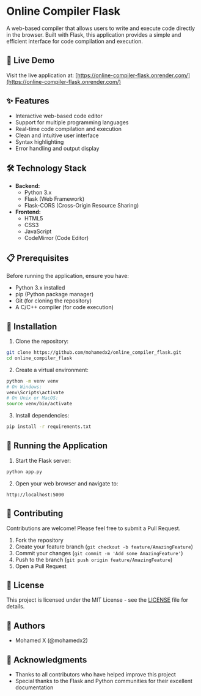 # Online Compiler Flask

A web-based compiler that allows users to write and execute code directly in the browser. Built with Flask, this application provides a simple and efficient interface for code compilation and execution.

## 🚀 Live Demo
Visit the live application at: [https://online-compiler-flask.onrender.com/](https://online-compiler-flask.onrender.com/)

## ✨ Features
- Interactive web-based code editor
- Support for multiple programming languages
- Real-time code compilation and execution
- Clean and intuitive user interface
- Syntax highlighting
- Error handling and output display

## 🛠️ Technology Stack
- **Backend:**
  - Python 3.x
  - Flask (Web Framework)
  - Flask-CORS (Cross-Origin Resource Sharing)
- **Frontend:**
  - HTML5
  - CSS3
  - JavaScript
  - CodeMirror (Code Editor)

## 📋 Prerequisites
Before running the application, ensure you have:
- Python 3.x installed
- pip (Python package manager)
- Git (for cloning the repository)
- A C/C++ compiler (for code execution)

## 🔧 Installation

1. Clone the repository:
```bash
git clone https://github.com/mohamedx2/online_compiler_flask.git
cd online_compiler_flask
```

2. Create a virtual environment:
```bash
python -m venv venv
# On Windows:
venv\Scripts\activate
# On Unix or MacOS:
source venv/bin/activate
```

3. Install dependencies:
```bash
pip install -r requirements.txt
```

## 🚀 Running the Application

1. Start the Flask server:
```bash
python app.py
```

2. Open your web browser and navigate to:
```
http://localhost:5000
```

## 🤝 Contributing
Contributions are welcome! Please feel free to submit a Pull Request.

1. Fork the repository
2. Create your feature branch (`git checkout -b feature/AmazingFeature`)
3. Commit your changes (`git commit -m 'Add some AmazingFeature'`)
4. Push to the branch (`git push origin feature/AmazingFeature`)
5. Open a Pull Request

## 📝 License
This project is licensed under the MIT License - see the [LICENSE](LICENSE) file for details.

## 👥 Authors
- Mohamed X (@mohamedx2)

## 🙏 Acknowledgments
- Thanks to all contributors who have helped improve this project
- Special thanks to the Flask and Python communities for their excellent documentation
